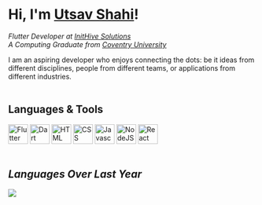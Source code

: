 # **Hi, I'm [Utsav Shahi](https://www.linkedin.com/in/shahiutsav)!**

_Flutter Developer at [InitHive Solutions](https://inithive.com/)_ <br>
_A Computing Graduate from [Coventry University](https://www.coventry.ac.uk/)_

I am an aspiring developer who enjoys connecting the dots: be it ideas from different disciplines, people from different teams, or applications from different industries.
<br>
<br>
## **Languages & Tools**
<img alt="Flutter Logo" height="40" src="https://user-images.githubusercontent.com/51419598/152648731-567997ec-ac1c-4a9c-a816-a1fb1882abbe.png">    <img alt="Dart Logo" height="40" src="https://dart-code.gallerycdn.vsassets.io/extensions/dart-code/dart-code/3.57.20221221/1671630165312/Microsoft.VisualStudio.Services.Icons.Default">    <img alt="HTML Logo" height="40" src="https://cdn-icons-png.flaticon.com/512/732/732212.png">    <img alt="CSS Logo" height="40" src="https://upload.wikimedia.org/wikipedia/commons/thumb/6/62/CSS3_logo.svg/800px-CSS3_logo.svg.png">    <img alt="Javascript Logo" height="40" src="https://cdn.freebiesupply.com/logos/large/2x/logo-javascript-logo-png-transparent.png">    <img alt="NodeJS Logo" height="40" src="https://cdn.freebiesupply.com/logos/large/2x/nodejs-icon-logo-png-transparent.png">    <img alt="React Logo" height="40" src="https://upload.wikimedia.org/wikipedia/commons/thumb/a/a7/React-icon.svg/2300px-React-icon.svg.png">
<br>
<br>
## **_Languages Over Last Year_**
![](https://wakatime.com/share/@ingine/123542b1-8da3-492a-8975-d09b38a7d9e8.svg)

